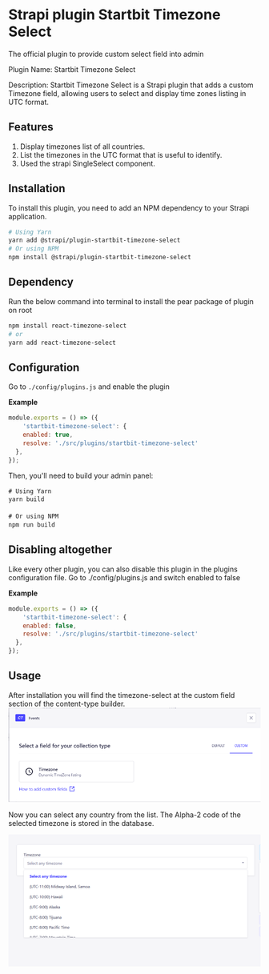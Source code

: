 # Strapi plugin Startbit Timezone Select

The official plugin to provide custom select field into admin

Plugin Name: Startbit Timezone Select

Description: Startbit Timezone Select is a Strapi plugin that adds a custom Timezone field, allowing users to select and display time zones listing in UTC format.

## Features
1. Display timezones list of all countries.
2. List the timezones in the UTC format that is useful to identify.
3. Used the strapi SingleSelect component.

## Installation
To install this plugin, you need to add an NPM dependency to your Strapi application.

```sh
# Using Yarn
yarn add @strapi/plugin-startbit-timezone-select
# Or using NPM
npm install @strapi/plugin-startbit-timezone-select
```

## Dependency
Run the below command into terminal to install the pear package of plugin on root

```sh
npm install react-timezone-select
# or
yarn add react-timezone-select
```

## Configuration
Go to `./config/plugins.js` and enable the plugin

**Example**

```js
module.exports = () => ({
    'startbit-timezone-select': {
    enabled: true,
    resolve: './src/plugins/startbit-timezone-select'
  },
});
```

Then, you'll need to build your admin panel:

```js
# Using Yarn
yarn build

# Or using NPM
npm run build
```

## Disabling altogether
Like every other plugin, you can also disable this plugin in the plugins configuration file.
Go to ./config/plugins.js and switch enabled to false

**Example**

```js
module.exports = () => ({
    'startbit-timezone-select': {
    enabled: false,
    resolve: './src/plugins/startbit-timezone-select'
  },
});
```

## Usage

After installation you will find the timezone-select at the custom field section of the content-type builder.
![timezone select screenshot](./timezone-select-field.png)

Now you can select any country from the list. The Alpha-2 code of the selected timezone is stored in the database.

![timezone select screenshot](./timezone-select.png)

